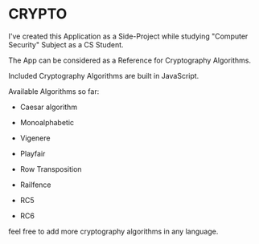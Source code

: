 # CRYPTO
I've created this Application as a Side-Project while studying "Computer Security" Subject as a CS Student.

The App can be considered as a Reference for Cryptography Algorithms.

Included Cryptography Algorithms are built in JavaScript.

Available Algorithms so far:

* Caesar algorithm

* Monoalphabetic

* Vigenere

* Playfair

* Row Transposition

* Railfence

* RC5

* RC6

feel free to add more cryptography algorithms in any language.

